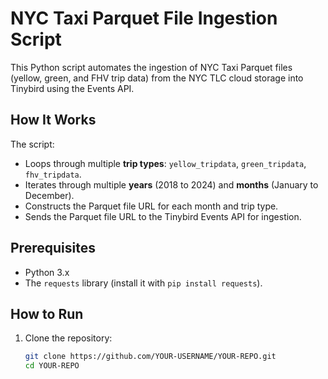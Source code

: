 # NYC Taxi Parquet File Ingestion Script

This Python script automates the ingestion of NYC Taxi Parquet files (yellow, green, and FHV trip data) from the NYC TLC cloud storage into Tinybird using the Events API.

## How It Works

The script:
- Loops through multiple **trip types**: `yellow_tripdata`, `green_tripdata`, `fhv_tripdata`.
- Iterates through multiple **years** (2018 to 2024) and **months** (January to December).
- Constructs the Parquet file URL for each month and trip type.
- Sends the Parquet file URL to the Tinybird Events API for ingestion.

## Prerequisites

- Python 3.x
- The `requests` library (install it with `pip install requests`).

## How to Run

1. Clone the repository:
   ```bash
   git clone https://github.com/YOUR-USERNAME/YOUR-REPO.git
   cd YOUR-REPO
